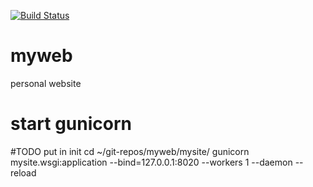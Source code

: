 [![Build Status](https://drone.io/github.com/liaozd/myweb/status.png)](https://drone.io/github.com/liaozd/myweb/latest)

# myweb
personal website

# start gunicorn
#TODO put in init
cd ~/git-repos/myweb/mysite/
gunicorn mysite.wsgi:application --bind=127.0.0.1:8020 --workers 1 --daemon --reload

